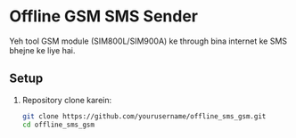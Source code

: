 # Offline GSM SMS Sender

Yeh tool GSM module (SIM800L/SIM900A) ke through bina internet ke SMS bhejne ke liye hai.

## Setup

1. Repository clone karein:
   ```bash
   git clone https://github.com/yourusername/offline_sms_gsm.git
   cd offline_sms_gsm
